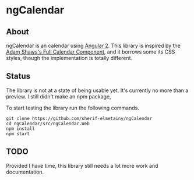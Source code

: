 # ngCalendar

## About
ngCalendar is an calendar using [Angular 2](https://angular.io). This library is inspired by the [Adam Shaws's Full Calendar Component](http://fullcalendar.io/), and it borrows some its CSS styles, though the implementation is totally different.

## Status
The library is not at a state of being usable yet. It's currently no more than a preview. I still didn't make an npm package, 

To start testing the library run the following commands.
```
git clone https://github.com/sherif-elmetainy/ngCalendar
cd ngCalendar/src/ngCalendar.Web
npm install
npm start
```
## TODO
Provided I have time, this library still needs a lot more work and documentation. 